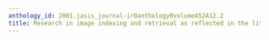 ```yaml
---
anthology_id: 2001.jasis_journal-ir0anthology0volumeA52A12.2
title: Research in image indexing and retrieval as reflected in the literature
---
```

